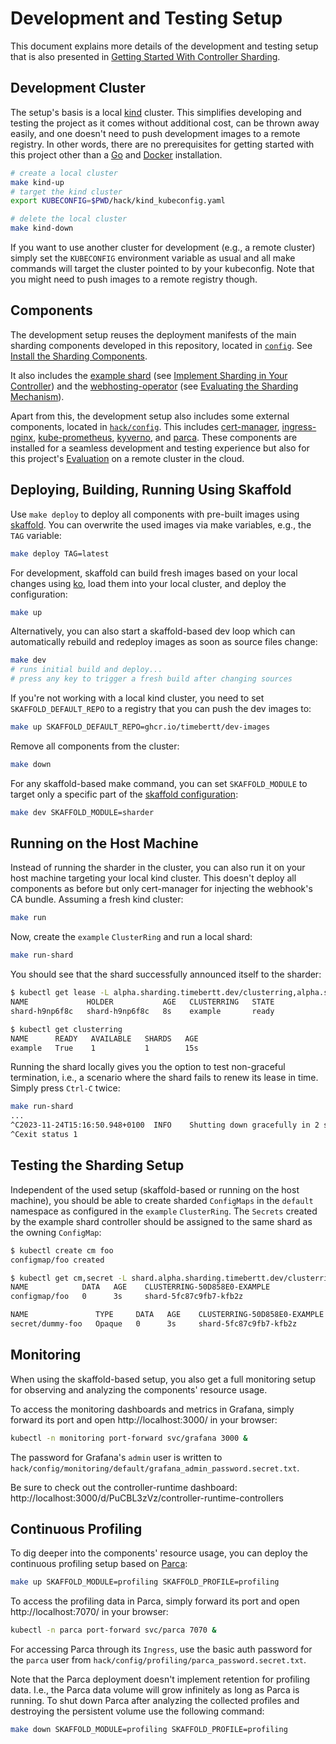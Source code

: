 # Development and Testing Setup

This document explains more details of the development and testing setup that is also presented in [Getting Started With Controller Sharding](getting-started.md).

## Development Cluster

The setup's basis is a local [kind](https://kind.sigs.k8s.io/) cluster.
This simplifies developing and testing the project as it comes without additional cost, can be thrown away easily, and one doesn't need to push development images to a remote registry.
In other words, there are no prerequisites for getting started with this project other than a [Go](https://go.dev/) and [Docker](https://www.docker.com/) installation.

```bash
# create a local cluster
make kind-up
# target the kind cluster
export KUBECONFIG=$PWD/hack/kind_kubeconfig.yaml

# delete the local cluster
make kind-down
```

If you want to use another cluster for development (e.g., a remote cluster) simply set the `KUBECONFIG` environment variable as usual and all make commands will target the cluster pointed to by your kubeconfig.
Note that you might need to push images to a remote registry though.

## Components

The development setup reuses the deployment manifests of the main sharding components developed in this repository, located in [`config`](../config).
See [Install the Sharding Components](installation.md).

It also includes the [example shard](../pkg/shard) (see [Implement Sharding in Your Controller](implement-sharding.md)) and the [webhosting-operator](../webhosting-operator/README.md) (see [Evaluating the Sharding Mechanism](evaluation.md)).

Apart from this, the development setup also includes some external components, located in [`hack/config`](../hack/config).
This includes [cert-manager](https://cert-manager.io/), [ingress-nginx](https://kubernetes.github.io/ingress-nginx/), [kube-prometheus](https://github.com/prometheus-operator/kube-prometheus), [kyverno](https://kyverno.io/), and [parca](https://parca.dev/).
These components are installed for a seamless development and testing experience but also for this project's [Evaluation](evaluation.md) on a remote cluster in the cloud.

## Deploying, Building, Running Using Skaffold

Use `make deploy` to deploy all components with pre-built images using [skaffold](https://skaffold.dev/).
You can overwrite the used images via make variables, e.g., the `TAG` variable:

```bash
make deploy TAG=latest
```

For development, skaffold can build fresh images based on your local changes using [ko](https://ko.build/), load them into your local cluster, and deploy the configuration:

```bash
make up
```

Alternatively, you can also start a skaffold-based dev loop which can automatically rebuild and redeploy images as soon as source files change:

```bash
make dev
# runs initial build and deploy...
# press any key to trigger a fresh build after changing sources
```

If you're not working with a local kind cluster, you need to set `SKAFFOLD_DEFAULT_REPO` to a registry that you can push the dev images to:

```bash
make up SKAFFOLD_DEFAULT_REPO=ghcr.io/timebertt/dev-images
```

Remove all components from the cluster:

```bash
make down
```

For any skaffold-based make command, you can set `SKAFFOLD_MODULE` to target only a specific part of the [skaffold configuration](../hack/config/skaffold.yaml):

```bash
make dev SKAFFOLD_MODULE=sharder
```

## Running on the Host Machine

Instead of running the sharder in the cluster, you can also run it on your host machine targeting your local kind cluster.
This doesn't deploy all components as before but only cert-manager for injecting the webhook's CA bundle.
Assuming a fresh kind cluster:

```bash
make run
```

Now, create the `example` `ClusterRing` and run a local shard:

```bash
make run-shard
```

You should see that the shard successfully announced itself to the sharder:

```bash
$ kubectl get lease -L alpha.sharding.timebertt.dev/clusterring,alpha.sharding.timebertt.dev/state
NAME             HOLDER           AGE   CLUSTERRING   STATE
shard-h9np6f8c   shard-h9np6f8c   8s    example       ready

$ kubectl get clusterring
NAME      READY   AVAILABLE   SHARDS   AGE
example   True    1           1        15s
```

Running the shard locally gives you the option to test non-graceful termination, i.e., a scenario where the shard fails to renew its lease in time.
Simply press `Ctrl-C` twice:

```bash
make run-shard
...
^C2023-11-24T15:16:50.948+0100	INFO	Shutting down gracefully in 2 seconds, send another SIGINT or SIGTERM to shutdown non-gracefully
^Cexit status 1
```

## Testing the Sharding Setup

Independent of the used setup (skaffold-based or running on the host machine), you should be able to create sharded `ConfigMaps` in the `default` namespace as configured in the `example` `ClusterRing`.
The `Secrets` created by the example shard controller should be assigned to the same shard as the owning `ConfigMap`:

```bash
$ kubectl create cm foo
configmap/foo created

$ kubectl get cm,secret -L shard.alpha.sharding.timebertt.dev/clusterring-50d858e0-example
NAME            DATA   AGE    CLUSTERRING-50D858E0-EXAMPLE
configmap/foo   0      3s     shard-5fc87c9fb7-kfb2z

NAME               TYPE     DATA   AGE    CLUSTERRING-50D858E0-EXAMPLE
secret/dummy-foo   Opaque   0      3s     shard-5fc87c9fb7-kfb2z
```

## Monitoring

When using the skaffold-based setup, you also get a full monitoring setup for observing and analyzing the components' resource usage.

To access the monitoring dashboards and metrics in Grafana, simply forward its port and open http://localhost:3000/ in your browser:

```bash
kubectl -n monitoring port-forward svc/grafana 3000 &
```

The password for Grafana's `admin` user is written to `hack/config/monitoring/default/grafana_admin_password.secret.txt`.

Be sure to check out the controller-runtime dashboard: http://localhost:3000/d/PuCBL3zVz/controller-runtime-controllers

## Continuous Profiling

To dig deeper into the components' resource usage, you can deploy the continuous profiling setup based on [Parca](https://parca.dev/):

```bash
make up SKAFFOLD_MODULE=profiling SKAFFOLD_PROFILE=profiling
```

To access the profiling data in Parca, simply forward its port and open http://localhost:7070/ in your browser:

```bash
kubectl -n parca port-forward svc/parca 7070 &
```

For accessing Parca through its `Ingress`, use the basic auth password for the `parca` user from `hack/config/profiling/parca_password.secret.txt`.

Note that the Parca deployment doesn't implement retention for profiling data.
I.e., the Parca data volume will grow infinitely as long as Parca is running.
To shut down Parca after analyzing the collected profiles and destroying the persistent volume use the following command:

```bash
make down SKAFFOLD_MODULE=profiling SKAFFOLD_PROFILE=profiling
```
